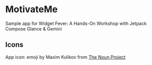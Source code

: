 # MotivateMe
Sample app for Widget Fever: A Hands-On Workshop with Jetpack Compose Glance &amp; Gemini 


## Icons
App icon: emoji by Maxim Kulikov from [The Noun Project](https://thenounproject.com/icon/emoji-2588114/)